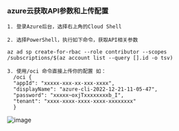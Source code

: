 ### azure云获取API参数和上传配置
```text
1. 登录Azure后台，选择右上角的Cloud Shell

2. 选择PowerShell，执行如下命令，获取API相关参数

az ad sp create-for-rbac --role contributor --scopes /subscriptions/$(az account list --query [].id -o tsv)

3. 使用/oci 命令直接上传你的配置 如：
  /oci {
  "appId": "xxxxx-xxx-xx-xxx-xxxx",
  "displayName": "azure-cli-2022-12-21-11-05-47",
  "password": "xxxxx~oxjTxxxxxxxxb_I",
  "tenant": "xxxx-xxxx-xxxx-xxxx-xxxxxxxx"
  }

```
![image](https://github.com/semicons/java_oci_manage/blob/main/az.jpg)

